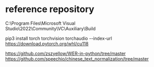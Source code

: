 # reference repository
C:\Program Files\Microsoft Visual Studio\2022\Community\VC\Auxiliary\Build

pip3 install torch torchvision torchaudio --index-url https://download.pytorch.org/whl/cu118

https://github.com/zszyellow/WER-in-python/tree/master 
https://github.com/speechio/chinese_text_normalization/tree/master 